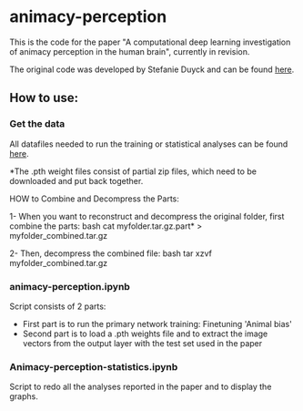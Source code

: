 # animacy-perception

This is the code for the paper "A computational deep learning investigation of animacy perception in the human brain", currently in revision.

The original code was developed by Stefanie Duyck and can be found [here](https://github.com/SDuyck/animacy-perception).

## How to use:
### Get the data
All datafiles needed to run the training or statistical analyses can be found [here](https://osf.io/7xcg9/).

*The .pth weight files consist of partial zip files, which need to be downloaded and put back together. 

HOW to Combine and Decompress the Parts:

1- When you want to reconstruct and decompress the original folder, first combine the parts:
bash
cat myfolder.tar.gz.part* > myfolder_combined.tar.gz

2- Then, decompress the combined file:
bash
tar xzvf myfolder_combined.tar.gz

### animacy-perception.ipynb
Script consists of 2 parts:
  - First part is to run the primary network training: Finetuning 'Animal bias'
  - Second part is to load a .pth weights file and to extract the image vectors from the output layer with the test set used in the paper

### Animacy-perception-statistics.ipynb
Script to redo all the analyses reported in the paper and to display the graphs.
